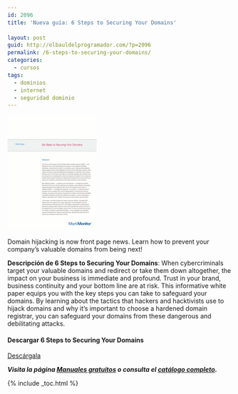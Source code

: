 ```yaml
---
id: 2096
title: 'Nueva guía: 6 Steps to Securing Your Domains'

layout: post
guid: http://elbauldelprogramador.com/?p=2096
permalink: /6-steps-to-securing-your-domains/
categories:
  - cursos
tags:
  - dominios
  - internet
  - seguridad dominio
---
```

[<img src="/images/2014/01/six-steps-to-securing-your-domains-2.png" alt="6 Steps to Securing Your Domains" width="200" height="259" class="alignleft size-full wp-image-2097" />][1]

Domain hijacking is now front page news. Learn how to prevent your company&#8217;s valuable domains from being next!

**Descripción de 6 Steps to Securing Your Domains**: When cybercriminals target your valuable domains and redirect or take them down altogether, the impact on your business is immediate and profound. Trust in your brand, business continuity and your bottom line are at risk. This informative white paper equips you with the key steps you can take to safeguard your domains. By learning about the tactics that hackers and hacktivists use to hijack domains and why it&#8217;s important to choose a hardened domain registrar, you can safeguard your domains from these dangerous and debilitating attacks.

#### Descargar 6 Steps to Securing Your Domains

<div class="btn-success">
  <a href="http://elbauldelprogramador.tradepub.com/free/w_mm47/" target="_blank" class="wi-button style-3">Descárgala<i class="icon-download icon-2x"></i></a>
</div>

***Visita la página [Manuales gratuitos][2] o consulta el [catálogo completo][3].*** 



 [1]: http://elbauldelprogramador.tradepub.com/free/w_mm47/prgm.cgi
 [2]: /manuales-gratuitos/
 [3]: http://elbauldelprogramador.tradepub.com/category/information-technology/1207/ "Catálogo completo de Guías gratuítas "

{% include _toc.html %}
